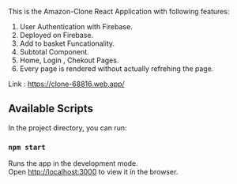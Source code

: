This is the Amazon-Clone React Application with following features:
  1. User Authentication with Firebase.
  2. Deployed on Firebase.
  3. Add to basket Funcationality.
  4. Subtotal Component.
  5. Home, Login , Chekout Pages.
  6. Every page is rendered without actually refrehing the page.
  
Link : https://clone-68816.web.app/

## Available Scripts

In the project directory, you can run:

### `npm start`

Runs the app in the development mode.<br />
Open [http://localhost:3000](http://localhost:3000) to view it in the browser.

